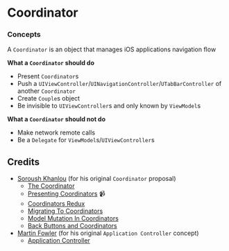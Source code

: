 # Coordinator

### Concepts

A `Coordinator` is an object that manages iOS applications navigation flow

**What a `Coordinator` should do**
- Present `Coordinator`s
- Push a `UIViewController`/`UINavigationController`/`UTabBarController` of another `Coordinator`
- Create `Couple`s object
- Be invisible to `UIViewController`s and only known by `ViewModel`s

**What a `Coordinator` should not do**
- Make network remote calls
- Be a `Delegate` for `ViewModel`s/`UIViewController`s

## Credits
- [Soroush Khanlou](https://github.com/khanlou) (for his original `Coordinator` proposal)
  - [The Coordinator](http://khanlou.com/2015/01/the-coordinator/)
  - [Presenting Coordinators](https://vimeo.com/144116310) 📹
  - [Coordinators Redux](http://khanlou.com/2015/10/coordinators-redux/)
  - [Migrating To Coordinators](http://khanlou.com/2017/04/migrating-to-coordinators/)
  - [Model Mutation In Coordinators](http://khanlou.com/2017/05/model-mutation-in-coordinators/)
  - [Back Buttons and Coordinators](http://khanlou.com/2017/05/back-buttons-and-coordinators/)
- [Martin Fowler](https://github.com/martinfowler) (for his original `Application Controller` concept)
  - [Application Controller](https://martinfowler.com/eaaCatalog/applicationController.html)
